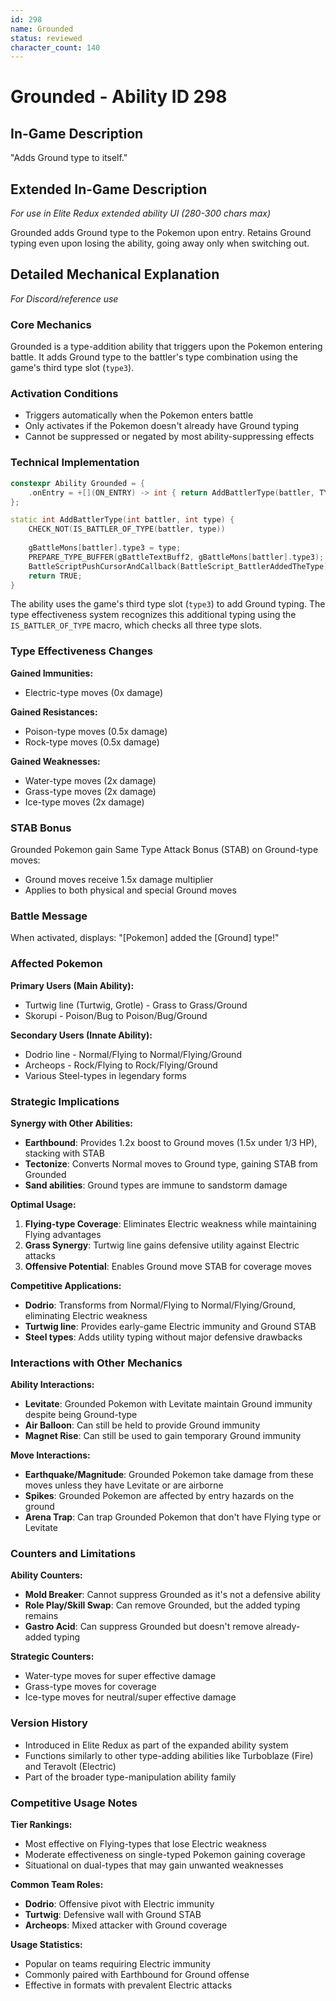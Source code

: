 ```yaml
---
id: 298
name: Grounded
status: reviewed
character_count: 140
---
```


# Grounded - Ability ID 298

## In-Game Description
"Adds Ground type to itself."

## Extended In-Game Description
*For use in Elite Redux extended ability UI (280-300 chars max)*

Grounded adds Ground type to the Pokemon upon entry. Retains Ground typing even upon losing the ability, going away only when switching out. 

## Detailed Mechanical Explanation
*For Discord/reference use*

### Core Mechanics
Grounded is a type-addition ability that triggers upon the Pokemon entering battle. It adds Ground type to the battler's type combination using the game's third type slot (`type3`).

### Activation Conditions
- Triggers automatically when the Pokemon enters battle
- Only activates if the Pokemon doesn't already have Ground typing
- Cannot be suppressed or negated by most ability-suppressing effects

### Technical Implementation
```cpp
constexpr Ability Grounded = {
    .onEntry = +[](ON_ENTRY) -> int { return AddBattlerType(battler, TYPE_GROUND); },
};

static int AddBattlerType(int battler, int type) {
    CHECK_NOT(IS_BATTLER_OF_TYPE(battler, type))
    
    gBattleMons[battler].type3 = type;
    PREPARE_TYPE_BUFFER(gBattleTextBuff2, gBattleMons[battler].type3);
    BattleScriptPushCursorAndCallback(BattleScript_BattlerAddedTheType);
    return TRUE;
}
```

The ability uses the game's third type slot (`type3`) to add Ground typing. The type effectiveness system recognizes this additional typing using the `IS_BATTLER_OF_TYPE` macro, which checks all three type slots.

### Type Effectiveness Changes
**Gained Immunities:**
- Electric-type moves (0x damage)

**Gained Resistances:**
- Poison-type moves (0.5x damage)
- Rock-type moves (0.5x damage)

**Gained Weaknesses:**
- Water-type moves (2x damage)
- Grass-type moves (2x damage)
- Ice-type moves (2x damage)

### STAB Bonus
Grounded Pokemon gain Same Type Attack Bonus (STAB) on Ground-type moves:
- Ground moves receive 1.5x damage multiplier
- Applies to both physical and special Ground moves

### Battle Message
When activated, displays: "[Pokemon] added the [Ground] type!"

### Affected Pokemon
**Primary Users (Main Ability):**
- Turtwig line (Turtwig, Grotle) - Grass to Grass/Ground
- Skorupi - Poison/Bug to Poison/Bug/Ground

**Secondary Users (Innate Ability):**
- Dodrio line - Normal/Flying to Normal/Flying/Ground
- Archeops - Rock/Flying to Rock/Flying/Ground
- Various Steel-types in legendary forms

### Strategic Implications

**Synergy with Other Abilities:**
- **Earthbound**: Provides 1.2x boost to Ground moves (1.5x under 1/3 HP), stacking with STAB
- **Tectonize**: Converts Normal moves to Ground type, gaining STAB from Grounded
- **Sand abilities**: Ground types are immune to sandstorm damage

**Optimal Usage:**
1. **Flying-type Coverage**: Eliminates Electric weakness while maintaining Flying advantages
2. **Grass Synergy**: Turtwig line gains defensive utility against Electric attacks
3. **Offensive Potential**: Enables Ground move STAB for coverage moves

**Competitive Applications:**
- **Dodrio**: Transforms from Normal/Flying to Normal/Flying/Ground, eliminating Electric weakness
- **Turtwig line**: Provides early-game Electric immunity and Ground STAB
- **Steel types**: Adds utility typing without major defensive drawbacks

### Interactions with Other Mechanics

**Ability Interactions:**
- **Levitate**: Grounded Pokemon with Levitate maintain Ground immunity despite being Ground-type
- **Air Balloon**: Can still be held to provide Ground immunity
- **Magnet Rise**: Can still be used to gain temporary Ground immunity

**Move Interactions:**
- **Earthquake/Magnitude**: Grounded Pokemon take damage from these moves unless they have Levitate or are airborne
- **Spikes**: Grounded Pokemon are affected by entry hazards on the ground
- **Arena Trap**: Can trap Grounded Pokemon that don't have Flying type or Levitate

### Counters and Limitations

**Ability Counters:**
- **Mold Breaker**: Cannot suppress Grounded as it's not a defensive ability
- **Role Play/Skill Swap**: Can remove Grounded, but the added typing remains
- **Gastro Acid**: Can suppress Grounded but doesn't remove already-added typing

**Strategic Counters:**
- Water-type moves for super effective damage
- Grass-type moves for coverage
- Ice-type moves for neutral/super effective damage

### Version History
- Introduced in Elite Redux as part of the expanded ability system
- Functions similarly to other type-adding abilities like Turboblaze (Fire) and Teravolt (Electric)
- Part of the broader type-manipulation ability family

### Competitive Usage Notes
**Tier Rankings:**
- Most effective on Flying-types that lose Electric weakness
- Moderate effectiveness on single-typed Pokemon gaining coverage
- Situational on dual-types that may gain unwanted weaknesses

**Common Team Roles:**
- **Dodrio**: Offensive pivot with Electric immunity
- **Turtwig**: Defensive wall with Ground STAB
- **Archeops**: Mixed attacker with Ground coverage

**Usage Statistics:**
- Popular on teams requiring Electric immunity
- Commonly paired with Earthbound for Ground offense
- Effective in formats with prevalent Electric attacks